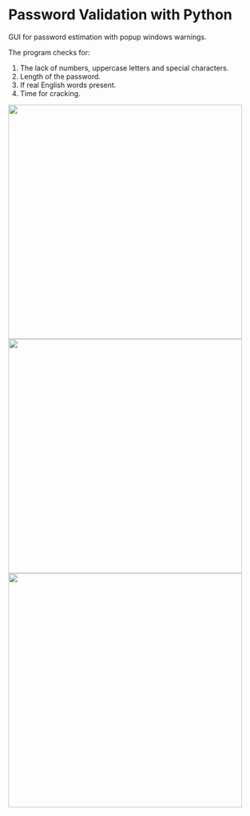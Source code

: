 # Password Validation with Python

GUI for password estimation with popup windows warnings.

The program checks for:
1. The lack of numbers, uppercase letters and special characters.
2. Length of the password.
3. If real English words present.
4. Time for cracking.
  
<img width="468" src="https://github.com/chulan13/password-estimation/assets/105126514/b033d949-c8ce-48f5-b1db-114a8752fd9d">

<img width="468" src="https://github.com/chulan13/password-estimation/assets/105126514/7aafe652-1aa5-4c38-a2df-42cfd5a1b8e2">

<img width="468" src="https://github.com/chulan13/password-estimation/assets/105126514/93e89564-a041-4c10-91b3-a22fa762d780">
